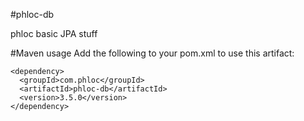 #phloc-db

phloc basic JPA stuff  

#Maven usage
Add the following to your pom.xml to use this artifact:
```
<dependency>
  <groupId>com.phloc</groupId>
  <artifactId>phloc-db</artifactId>
  <version>3.5.0</version>
</dependency>
```

